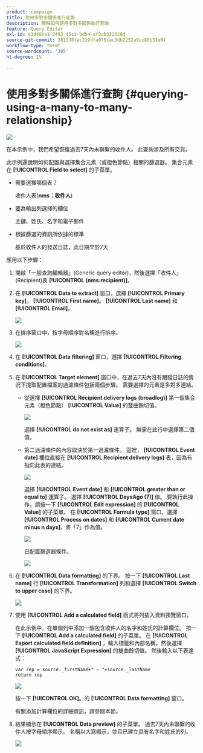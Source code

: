 ```yaml
---
product: campaign
title: 使用多對多關係進行查詢
description: 瞭解如何使用多對多關係執行查詢
feature: Query Editor
exl-id: e1d40ba1-2493-45c1-bd54-af9cb332028d
source-git-commit: 381538fac319dfa075cac3db2252a9cc80b31e0f
workflow-type: tm+mt
source-wordcount: '385'
ht-degree: 1%

---
```


# 使用多對多關係進行查詢 {#querying-using-a-many-to-many-relationship}

![](../../assets/v7-only.svg)

在本示例中，我們希望恢復過去7天內未聯繫的收件人。 此查詢涉及所有交貨。

此示例還說明如何配置與選擇集合元素（或橙色節點）相關的篩選器。 集合元素在 **[!UICONTROL Field to select]** 的子菜單。

* 需要選擇哪個表？

   收件人表(**nms：收件人**)

* 要為輸出列選擇的欄位

   主鍵、姓氏、名字和電子郵件

* 根據篩選的資訊所依據的標準

   基於收件人的發送日誌，此日期早於7天

應用以下步驟：

1. 開啟「一般查詢編輯器」(Generic query editor)，然後選擇「收件人」(Recipient)表 **[!UICONTROL (nms:recipient)]**。
1. 在 **[!UICONTROL Data to extract]** 窗口，選擇 **[!UICONTROL Primary key]**。 **[!UICONTROL First name]**。 **[!UICONTROL Last name]** 和 **[!UICONTROL Email]**。

   ![](assets/query_editor_nveau_33.png)

1. 在排序窗口中，按字母順序對名稱進行排序。

   ![](assets/query_editor_nveau_34.png)

1. 在 **[!UICONTROL Data filtering]** 窗口，選擇 **[!UICONTROL Filtering conditions]**。
1. 在 **[!UICONTROL Target element]** 窗口中，在過去7天內沒有跟蹤日誌的情況下提取配置檔案的過濾條件包括兩個步驟。 需要選擇的元素是多對多連結。

   * 從選擇 **[!UICONTROL Recipient delivery logs (broadlog)]** 第一個集合元素（橙色節點） **[!UICONTROL Value]** 的雙曲餘切值。

      ![](assets/query_editor_nveau_67.png)

      選擇 **[!UICONTROL do not exist as]** 運算子。 無需在此行中選擇第二個值。

   * 第二過濾條件的內容取決於第一過濾條件。 這裡， **[!UICONTROL Event date]** 欄位直接在 **[!UICONTROL Recipient delivery logs]** 表，因為有指向此表的連結。

      ![](assets/query_editor_nveau_36.png)

      選擇 **[!UICONTROL Event date]** 和 **[!UICONTROL greater than or equal to]** 運算子。 選擇 **[!UICONTROL DaysAgo (7)]** 值。 要執行此操作，請按一下 **[!UICONTROL Edit expression]** 的 **[!UICONTROL Value]** 的子菜單。 在 **[!UICONTROL Formula type]** 窗口，選擇 **[!UICONTROL Process on dates]** 和 **[!UICONTROL Current date minus n days]**，將「7」作為值。

      ![](assets/query_editor_nveau_37.png)

      已配置篩選器條件。

      ![](assets/query_editor_nveau_38.png)

1. 在 **[!UICONTROL Data formatting]** 的下界。 按一下 **[!UICONTROL Last name]** 行 **[!UICONTROL Transformation]** 列和選擇 **[!UICONTROL Switch to upper case]** 的下界。

   ![](assets/query_editor_nveau_39.png)

1. 使用 **[!UICONTROL Add a calculated field]** 函式將列插入資料預覽窗口。

   在此示例中，在單個列中添加一個包含收件人的名字和姓氏的計算欄位。 按一下 **[!UICONTROL Add a calculated field]** 的子菜單。 在 **[!UICONTROL Export calculated field definition]** ，輸入標籤和內部名稱，然後選擇 **[!UICONTROL JavaScript Expression]** 的雙曲餘切值。 然後輸入以下表達式：

   ```
   var rep = source._firstName+" - "+source._lastName
   return rep
   ```

   ![](assets/query_editor_nveau_40.png)

   按一下 **[!UICONTROL OK]**。的 **[!UICONTROL Data formatting]** 窗口。

   有關添加計算欄位的詳細資訊，請參閱本節。

1. 結果顯示在 **[!UICONTROL Data preview]** 的子菜單。 過去7天內未聯繫的收件人按字母順序顯示。 名稱以大寫顯示，並且已建立具有名字和姓氏的列。

   ![](assets/query_editor_nveau_41.png)
